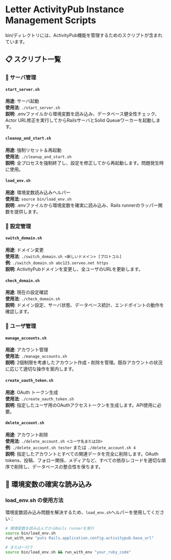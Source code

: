 # Letter ActivityPub Instance Management Scripts

bin/ディレクトリには、ActivityPub機能を管理するためのスクリプトが含まれています。

## 📋 スクリプト一覧

### 🚀 サーバ管理

#### `start_server.sh`
**用途**: サーバ起動  
**使用法**: `./start_server.sh`  
**説明**: .envファイルから環境変数を読み込み、データベース健全性チェック、Actor URL修正を実行してからRailsサーバとSolid Queueワーカーを起動します。

#### `cleanup_and_start.sh`
**用途**: 強制リセット＆再起動  
**使用法**: `./cleanup_and_start.sh`  
**説明**: 全プロセスを強制終了し、設定を修正してから再起動します。問題発生時に使用。

#### `load_env.sh`
**用途**: 環境変数読み込みヘルパー  
**使用法**: `source bin/load_env.sh`  
**説明**: .envファイルから環境変数を確実に読み込み、Rails runnerのラッパー関数を提供します。

### 🔧 設定管理

#### `switch_domain.sh`
**用途**: ドメイン変更  
**使用法**: `./switch_domain.sh <新しいドメイン> [プロトコル]`  
**例**: `./switch_domain.sh abc123.serveo.net https`  
**説明**: ActivityPubドメインを変更し、全ユーザのURLを更新します。

#### `check_domain.sh`
**用途**: 現在の設定確認  
**使用法**: `./check_domain.sh`  
**説明**: ドメイン設定、サーバ状態、データベース統計、エンドポイントの動作を確認します。

### 👤 ユーザ管理

#### `manage_accounts.sh`
**用途**: アカウント管理  
**使用法**: `./manage_accounts.sh`  
**説明**: 2個制限を考慮したアカウント作成・削除を管理。既存アカウントの状況に応じて適切な操作を案内します。

#### `create_oauth_token.sh`
**用途**: OAuth トークン生成  
**使用法**: `./create_oauth_token.sh`  
**説明**: 指定したユーザ用のOAuthアクセストークンを生成します。API使用に必要。

#### `delete_account.sh`
**用途**: アカウント削除  
**使用法**: `./delete_account.sh <ユーザ名またはID>`  
**例**: `./delete_account.sh tester` または `./delete_account.sh 4`  
**説明**: 指定したアカウントとすべての関連データを完全に削除します。OAuth tokens、投稿、フォロー関係、メディアなど、すべての依存レコードを適切な順序で削除し、データベースの整合性を保ちます。

## 🔧 環境変数の確実な読み込み

### load_env.sh の使用方法

環境変数読み込み問題を解決するため、`load_env.sh`ヘルパーを使用してください：

```bash
# 環境変数を読み込んでからRails runnerを実行
source bin/load_env.sh
run_with_env "puts Rails.application.config.activitypub.base_url"

# または一行で
source bin/load_env.sh && run_with_env "your_ruby_code"
```
